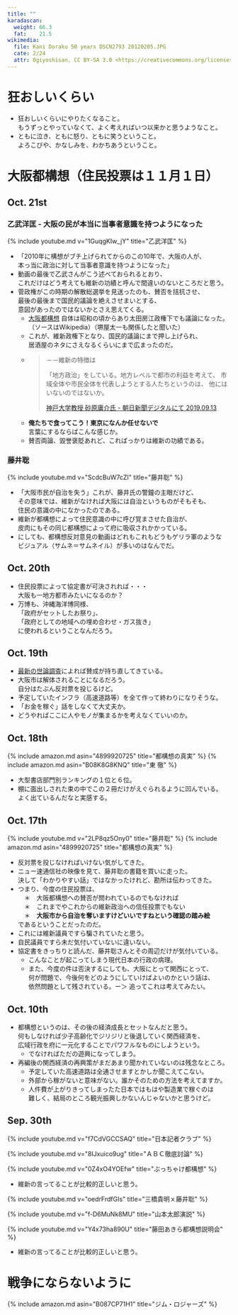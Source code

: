 ```yaml
---
title: ""
karadascan:
  weight: 66.3
  fat:    21.5
wikimedia:
  file: Kani Doraku 50 years DSCN2793 20120205.JPG
  cate: 2/24
  attr: Ogiyoshisan, CC BY-SA 3.0 <https://creativecommons.org/licenses/by-sa/3.0>, via Wikimedia Commons
---
```


# 狂おしいくらい

* 狂おしいくらいにやりたくなること。  
  もうずっとやっていなくて、よく考えればいつ以来かと思うようなこと。
* ともに泣き、ともに怒り、ともに笑うということ。  
  よろこびや、かなしみを、わかちあうということ。


# 大阪都構想（住民投票は１１月１日）

## Oct. 21st

### 乙武洋匡 - 大阪の民が本当に当事者意識を持つようになった

{% include youtube.md v="1GuqgKIw_jY" title="乙武洋匡" %}

* 「2010年に構想がブチ上げられてからのこの10年で、大阪の人が、  
  本っ当に政治に対して当事者意識を持つようになった」
* 動画の最後で乙武さんがこう述べておられるとおり、  
  これだけはどう考えても維新の功績と呼んで間違いのないところだと思う。
* 菅政権がこの時期の解散総選挙を見送ったのも、賛否を拮抗させ、  
  最後の最後まで国民的議論を絶えさせまいとする、  
  意図があったのではないかとさえ思えてくる。
  * [大阪都構想](https://ja.wikipedia.org/wiki/大阪都構想)
    自体は昭和の頃からあり太田房江政権下でも議論になった。  
	（ソースはWikipedia）（堺屋太一も関係したと聞いた）
  * これが、維新政権下となり、国民的議論にまで押し上げられ、  
    居酒屋のネタにさえなるくらいにまで広まったのだ。
  * > －－維新の特徴は
    > 
    > 「地方政治」をしている。地方レベルで都市の利益を考えて、
    > 市域全体や市民全体を代表しようとする人たちというのは、
	> 他にはいないのではないか。
	> 
	> [神戸大学教授 砂原庸介氏 - 朝日新聞デジタルにて 2019.09.13](https://digital.asahi.com/articles/ASM9D6H5HM9DPTIL030.html)
  * **俺たちで食ってこう！東京になんか任せないで**  
    言葉にするならばこんな感じか。
  * 賛否両論、毀誉褒貶あれど、こればっかりは維新の功績である。


### 藤井聡

{% include youtube.md v="ScdcBuW7cZI" title="藤井聡" %}

* 「大阪市民が自治を失う」これが、藤井氏の警鐘の主眼だけど、  
  その意味では、維新がなければ大阪には自治というものがそもそも、  
  住民の意識の中になかったのである。  
* 維新が都構想によって住民意識の中に呼び覚まさせた自治が、  
  皮肉にもその同じ都構想によって府に吸収されかかっている。
* にしても、都構想反対意見の動画はどれもこれもどうもゲリラ軍のような  
  ビジュアル（サムネ＝サムネイル）が多いのはなんでだ。


## Oct. 20th

* 住民投票によって協定書が可決されれば・・・  
  大阪も一地方都市みたいになるのか？
* 万博も、沖縄海洋博同様、  
  「政府がセットしたお祭り」、  
  「政府としての地域への埋め合わせ・ガス抜き」  
  に使われるということなんだろう。


## Oct. 19th

* [最新の世論調査](https://www.asahi.co.jp/abc-jx-tokoso/)によれば賛成が持ち直してきている。
* 大阪市は解体されることになるだろう。  
  自分はたぶん反対票を投じるけど。
* 予定していたインフラ（高速道路等）を全て作って終わりになりそうな。  
* 「お金を稼ぐ」話をしなくて大丈夫か。
* どうやればここに人やモノが集まるかを考えなくていいのか。


## Oct. 18th

{% include amazon.md asin="4899920725" title="都構想の真実" %}
{% include amazon.md asin="B08K8G8KNQ" title="東 徹" %}

* 大型書店部門別ランキングの１位と６位。
* 棚に面出しされた束の中でこの２冊だけがえぐられるように凹んでいる。  
  よく出ているんだなと実感する。


## Oct. 17th

{% include youtube.md v="2LP8qz5Ony0" title="藤井聡" %}
{% include amazon.md asin="4899920725" title="都構想の真実" %}

* 反対票を投じなければいけない気がしてきた。
* ニュー速通信社の映像を見て、藤井聡の書籍を買いに走った。  
  決して「わかりやすい話」ではなかったけれど、勘所は伝わってきた。
* つまり、今度の住民投票は、  
  　＊　大阪都構想への賛否が問われているのでもなければ  
  　＊　これまでやこれからの維新政治への信任投票でもない  
  　＊　**大阪市から自治を奪いますけどいいですねという確認の踏み絵**  
  であるということだったのだ。
* これには維新議員ですら騙されていたと思う。
* 自民議員ですら未だ気付いていないに違いない。
* 協定書をきっちりと読んだ、藤井聡さんとその周辺だけが気付いている。
  * こんなことが起こってしまう現代日本の行政の病理。
  * また、今度の件は否決するにしても、大阪にとって関西にとって、  
	何が問題で、今後何をどのようにしていけばよいのかという話は、  
	依然問題として残されている。ー＞ 追ってこれは考えてみたい。



## Oct. 10th

* 都構想というのは、その後の経済成長とセットなんだと思う。  
  何もしなければ少子高齢化でジリジリと後退していく関西経済を、  
  広域行政を府に一元化することでパワフルなものにしようという。
  * でなければただの遊興になってしまう。
* 再編後の関西経済の再興策がまだあまり聞かれていないのは残念なところ。
  * 予定していた高速道路は全通させますとかしか聞こえてこない。
  * 外部から稼がないと意味がない。誰かそのための方法を考えてますか。
  * 人件費が上がりきってしまったた日本ではもはや製造業で稼ぐのは  
    難しく、結局のところ観光振興しかないんじゃないかと思うけど。


## Sep. 30th

{% include youtube.md v="f7CdVGCCSAQ" title="日本記者クラブ" %}

{% include youtube.md v="8IJxuico9ug" title="ＡＢＣ徹底討論" %}

{% include youtube.md v="0Z4xO4YOEfw" title="ぶっちゃけ都構想" %}

* 維新の言ってることが比較的正しいと思う。

{% include youtube.md v="oedrFrdfGIs" title="三橋貴明ｘ藤井聡" %}

{% include youtube.md v="f-D6MuNk8MU" title="山本太郎演説" %}

{% include youtube.md v="Y4x73ha890U" title="藤田あきら都構想説明会" %}

* 維新の言ってることが比較的正しいと思う。


# 戦争にならないように

{% include amazon.md asin="B087CP71H1" title="ジム・ロジャーズ" %}
